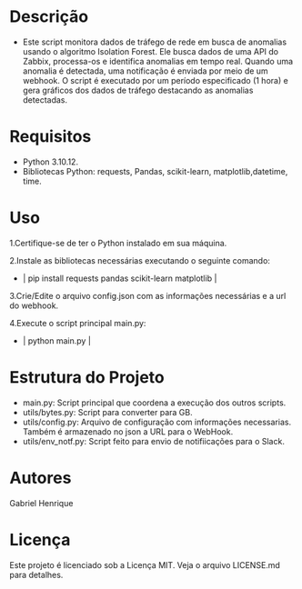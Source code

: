 # Descrição
- Este script monitora dados de tráfego de rede em busca de anomalias usando o algoritmo Isolation Forest. Ele busca dados de uma API do Zabbix, processa-os e identifica anomalias em tempo real. Quando uma anomalia é detectada, uma notificação é enviada por meio de um webhook. O script é executado por um período especificado (1 hora) e gera gráficos dos dados de tráfego destacando as anomalias detectadas.

# Requisitos
- Python 3.10.12.
- Bibliotecas Python: requests, Pandas, scikit-learn, matplotlib,datetime, time.

# Uso
1.Certifique-se de ter o Python instalado em sua máquina.

2.Instale as bibliotecas necessárias executando o seguinte comando:

- | pip install requests pandas scikit-learn matplotlib |

3.Crie/Edite o arquivo config.json com as informações necessárias e a url do webhook.

4.Execute o script principal main.py:

- | python main.py |

# Estrutura do Projeto
- main.py: Script principal que coordena a execução dos outros scripts.
- utils/bytes.py: Script para converter para GB.
- utils/config.py: Arquivo de configuração com informações necessarias. Também é armazenado no json a URL para o WebHook.
- utils/env_notf.py: Script feito para envio de notifiicações para o Slack.

# Autores
Gabriel Henrique

# Licença
Este projeto é licenciado sob a Licença MIT. Veja o arquivo LICENSE.md para detalhes.